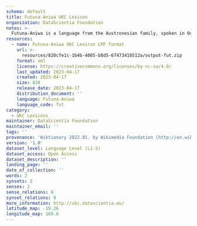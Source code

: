 ```yaml
---
schema: default
title: Futuna-Aniwa UKC Lexicon
organization: DataScientia Foundation
notes: >-
  Futuna-Aniwa is a language from the Austronesian family, spoken in Oceania. The UKC Lexicon of Futuna-Aniwa is represented as a lexico-semantic network. It consists of words, word senses, synsets, as well as sense-level and synset-level relationships.
resources:
  - name: Futuna-Aniwa UKC Lexicon LMF format
    url: >-
      resources/820cfe1c-1b4b-4085-b8d5-67473418512a/output-fut.zip
    format: xml
    license: https://creativecommons.org/licenses/by-nc-sa/4.0/
    last_updated: 2023-04-17
    created: 2023-04-17
    size: 838
    release_date: 2023-04-17
    distribution_document: ''
    language: Futuna-Aniwa
    language_code: fut
category:
  - UKC Lexicons
maintainer: DataScientia Foundation
maintainer_email: ''
tags: ''
provenance: 'Wiktionary 2022.01. by Wikimedia Foundation (http://en.wiktionary.org); Princeton WordNet 2.1 by Princeton University (https://wordnet.princeton.edu)'
version: '1.0'
dataset_level: Language Level (L1-2)
dataset_access: Open Access
dataset_description: ''
landing_page: ''
date_of_collection: ''
words: 2
synsets: 2
senses: 2
sense_relations: 0
synset_relations: 0
more_information: http://ukc.datascientia.eu/
latitude_map: -19.26
longitude_map: 169.6
---
```

